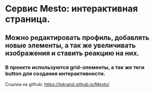 # Cервис Mesto: интерактивная страница.
## Можно редактировать профиль, добавлять новые элементы, а так же увеличивать изображения и ставить реакцию на них.
### В проекте используются grid-элементы, а так же теги button для создания интерактивности.
Ссылка на github: https://lokrand.github.io/Mesto/
